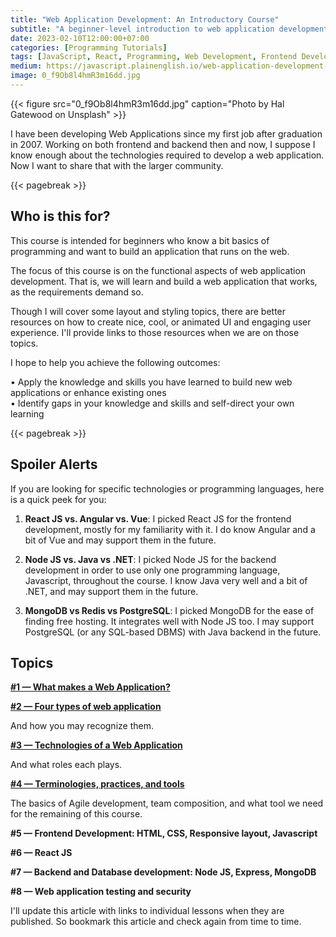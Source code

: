 ```yaml
---
title: "Web Application Development: An Introductory Course"
subtitle: "A beginner-level introduction to web application development"
date: 2023-02-10T12:00:00+07:00
categories: [Programming Tutorials]
tags: [JavaScript, React, Programming, Web Development, Frontend Development, Node.js, MongoDB, Course]
medium: https://javascript.plainenglish.io/web-application-development-an-introductory-course-f5fb0a6923c8
image: 0_f9Ob8l4hmR3m16dd.jpg
---
```


{{< figure src="0_f9Ob8l4hmR3m16dd.jpg" caption="Photo by Hal Gatewood on Unsplash" >}}

I have been developing Web Applications since my first job after graduation in 2007. Working on both frontend and backend then and now, I suppose I know enough about the technologies required to develop a web application. Now I want to share that with the larger community.

{{< pagebreak >}}

## Who is this for?

This course is intended for beginners who know a bit basics of programming and want to build an application that runs on the web.

The focus of this course is on the functional aspects of web application development. That is, we will learn and build a web application that works, as the requirements demand so.

Though I will cover some layout and styling topics, there are better resources on how to create nice, cool, or animated UI and engaging user experience. I'll provide links to those resources when we are on those topics.

I hope to help you achieve the following outcomes:

• Apply the knowledge and skills you have learned to build new web applications or enhance existing ones  
• Identify gaps in your knowledge and skills and self-direct your own learning

{{< pagebreak >}}

## Spoiler Alerts

If you are looking for specific technologies or programming languages, here is a quick peek for you:

1. **React JS vs. Angular vs. Vue**: I picked React JS for the frontend development, mostly for my familiarity with it. I do know Angular and a bit of Vue and may support them in the future.

2. **Node JS vs. Java vs .NET**: I picked Node JS for the backend development in order to use only one programming language, Javascript, throughout the course. I know Java very well and a bit of .NET, and may support them in the future.

3. **MongoDB vs Redis vs PostgreSQL**: I picked MongoDB for the ease of finding free hosting. It integrates well with Node JS too. I may support PostgreSQL (or any SQL-based DBMS) with Java backend in the future.

## Topics

**[#1 — What makes a Web Application?](https://javascript.plainenglish.io/web-application-development-1-what-makes-a-web-application-471a14739653)**


**[#2 — Four types of web application](https://javascript.plainenglish.io/web-application-development-2-four-types-of-web-applications-61036240796)**

And how you may recognize them.

**[#3 — Technologies of a Web Application](https://javascript.plainenglish.io/web-application-development-3-technologies-behind-a-web-application-a9e30be2962d)**

And what roles each plays.

**[#4 — Terminologies, practices, and tools](https://javascript.plainenglish.io/web-application-development-terminologies-practices-and-tools-db4a743bba5b)**

The basics of Agile development, team composition, and what tool we need for the remaining of this course.

**#5 — Frontend Development: HTML, CSS, Responsive layout, Javascript**

**#6 — React JS**

**#7 — Backend and Database development: Node JS, Express, MongoDB**

**#8 — Web application testing and security**

I'll update this article with links to individual lessons when they are published. So bookmark this article and check again from time to time.

